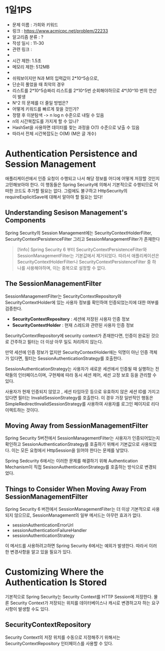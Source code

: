 # 1일1PS
* 문제 이름 : 가희와 키워드
 * 링크 : https://www.acmicpc.net/problem/22233
 * 알고리즘 분류 : ?
 * 작성 일시 : 11-30
 * 관련 링크 : 
 * 
 * 시간 제한: 1.5초
 * 메모리 제한: 512MB
 * 
 * 쉬워보이지만 N과 M의 입력값이 2\*10^5승으로,
 * 단순히 풀었을 때 최악의 경우
 * 리스트를 2\*10^5승짜리 리스트를 2\*10^5번 순회해야하므로 4*\10^10 번의 연산이 발생
 * N^2 의 문제를 더 줄일 방법은?
 * 어떻게 키워드를 빠르게 찾을 것인가?
 * 정렬 후 이분탐색 -> n log n 수준으로 내릴 수 있음
 * n의 시간복잡도를 가지게 할 수 있나?
 * HashSet을 사용하면 데이터를 찾는 과정을 O(1) 수준으로 낮출 수 있음
 * 따라서 전체 시간복잡도는 O(M) (M은 글 개수)

# Authentication Persistence and Session Management
애플리케이션에서 인증 요청이 수행되고 나서 해당 정보를 어디에 어떻게 저장할 것인지 고민해보아야 한다. 이 행동들은 Spring Security에 의해서 기본적으로 수행되므로 어떠한 코드도 추가할 필요는 없다. 그럼에도 불구하고 HttpSecurity의 requireExplicitSave에 대해서 알아야 할 필요는 있다!

## Understanding Sesison Management's Components
Spring Security의 Session Management에는 SecurityContextHolderFilter, SecurityContextPersistenceFilter 그리고 SessionManagementFilter가 존재한다

> [!info]
> Spring Security 6 부터 SecurityContextPersistenceFilter와 SessionManagementFilter는 기본값에서 제거되었다. 따라서 애플리케이션은 SecurityContextHolderFilter나 SecurityContextPersistenceFilter 중 하나를 사용해야하며, 이는 중복으로 설정할 수 없다.

## The SessionManagementFilter
SessionManagementFilter는 SecurityContextRepository와SecurityContextHolder에 있는 사용자 정보를 확인하여 인증되었는지에 대한 여부를 검증한다.

* **SecurityContextRepository** : 세션에 저장된 사용자 인증 정보
* **SecurityContextHolder** : 현재 스레드와 관련된 사용자 인증 정보

SecurityContextRepository에 security context가 존재한다면, 인증이 완료된 것으로 간주하고 필터는 더 이상 아무 일도 처리하지 않는다.

만약 세션에 인증 정보가 없지만 SecurityContextHolder에는 익명이 아닌 인증 객체가 있다면, 필터는 SessionAuthenticationStrategy를 호출한다.

SessionAuthenticationStrategy는 사용자가 새로운 세션에서 인증될 때 실행하는 전략들의 인터페이스이며, 구현체에 따라 동시 세션 제어, 세션 고정 보호 등을 관리할 수 있다.

사용자가 현재 인증되지 않았고 , 세션 타임아웃 등으로 유효하지 않은 세션 ID를 가지고 있다면 필터는 InvalidSessionStrategy를 호출한다. 이 경우 가장 일반적인 행동은 SimpleRedirectInvalidSessionStrategy를 사용하여 사용자를 로그인 페이지로 리다이렉트하는 것이다.

## Moving Away from SessionManagementFilter

Spring Security 5버전에서 SessionManagementFilter는 사용자가 인증되어있는지 확인하고 SessionAuthenticationStrategy를 호출하기 위해서 기본값으로 사용되었다. 이는 모든 요청에서 HttpSession을 읽어야 한다는 문제를 낳았다.

Spring Sedcurity 6에서는 이러한 문제를 해결하기 위해 Authentication Mechanism이 직접 SesisonAuthenticationStrategy를 호출하는 방식으로 변경되었다.

## Things to Consider When Moving Away From SessionManagementFilter

Spring Security 6 버전에서 SessionManagementFilter는 더 이상 기본적으로 사용되지 않으므로, SessionManagement의 일부 메서드는 아무런 효과가 없다.

* sessionAuthenticationErrorUrl
* sessionAuthenticationFailureHandler
* sessionAuthenticationStrategy

이 메서드를 사용하려고하면 Spring Security 6에서는 예외가 발생한다. 따라서 이러한 변경사항을 알고 있을 필요가 있다.

# Customizing Where the Authentication Is Stored
기본적으로 Spring Security는 Security Context를 HTTP Session에 저장한다. 물론 Security Context가 저장되는 위치를 데이터베이스나 캐시로 변경하고자 하는 요구사항이 발생할 수도 있다. 

## SecurityContextRepository
Security Context의 저장 위치를 수동으로 지정해주기 위해서는 SecurityContextRepository 인터페이스를 사용할 수 있다.



